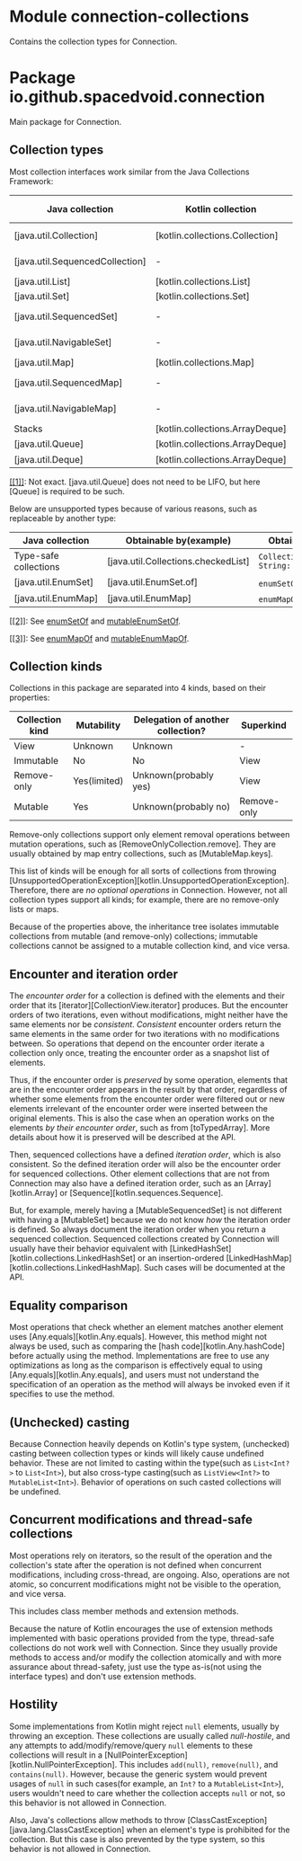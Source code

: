 # Module connection-collections

Contains the collection types for Connection.

# Package io.github.spacedvoid.connection

Main package for Connection.

## Collection types

Most collection interfaces work similar from the Java Collections Framework:

| Java collection                 | Kotlin collection               | Corresponding Connection type                    |
|---------------------------------|---------------------------------|--------------------------------------------------|
| [java.util.Collection]          | [kotlin.collections.Collection] | [Collection][CollectionView]                     |
| [java.util.SequencedCollection] | -                               | [SequencedCollection][SequencedCollectionView]   |
| [java.util.List]                | [kotlin.collections.List]       | [List][ListView]                                 |
| [java.util.Set]                 | [kotlin.collections.Set]        | [Set][SetView]                                   |
| [java.util.SequencedSet]        | -                               | [SequencedSet][SequencedSetView]                 |
| [java.util.NavigableSet]        | -                               | [NavigableSet][NavigableSetView]                 |
| [java.util.Map]                 | [kotlin.collections.Map]        | [Map][MapView]                                   |
| [java.util.SequencedMap]        | -                               | [SequencedMap][SequencedMapView]                 |
| [java.util.NavigableMap]        | -                               | [NavigableMap][NavigableMapView]                 |
| Stacks                          | [kotlin.collections.ArrayDeque] | [Stack]                                          |
| [java.util.Queue]               | [kotlin.collections.ArrayDeque] | [Queue]<sup><a id="1" href="#f1">[[1]]</a></sup> |
| [java.util.Deque]               | [kotlin.collections.ArrayDeque] | [Deque]                                          |

<a id="f1" href="#1">[[1]]</a>: Not exact. [java.util.Queue] does not need to be LIFO, but here [Queue] is required to be such.

Below are unsupported types because of various reasons, such as replaceable by another type:

| Java collection                      | Obtainable by(example)                     | Obtainable by in Connection(example)                                             |
|--------------------------------------|--------------------------------------------|----------------------------------------------------------------------------------|
| Type-safe collections                | [java.util.Collections.checkedList]        | `Collections.checkedList(ArrayList(), String::class.java).asMutableConnection()` |
| [java.util.EnumSet]                  | [java.util.EnumSet.of]                     | `enumSetOf()`<sup><a id="2" href="#f2">[[2]]</a></sup>                           |
| [java.util.EnumMap]                  | [java.util.EnumMap]                        | `enumMapOf()`<sup><a id="3" href="#f3">[[3]]</a></sup>                           |

<a id="f2" href="#2">[[2]]</a>: See <a href="../../connection-api/io.github.spacedvoid.connection/enum-set-of.html">enumSetOf</a>
and <a href="../../connection-api/io.github.spacedvoid.connection/mutable-enum-set-of.html">mutableEnumSetOf</a>.

<a id="f3" href="#3">[[3]]</a>: See <a href="../../connection-api/io.github.spacedvoid.connection/enum-map-of.html">enumMapOf</a>
and <a href="../../connection-api/io.github.spacedvoid.connection/mutable-enum-map-of.html">mutableEnumMapOf</a>.

## Collection kinds

Collections in this package are separated into 4 kinds, based on their properties:

| Collection kind | Mutability   | Delegation of another collection? | Superkind   |
|-----------------|--------------|-----------------------------------|-------------|
| View            | Unknown      | Unknown                           | -           |
| Immutable       | No           | No                                | View        |
| Remove-only     | Yes(limited) | Unknown(probably yes)             | View        |
| Mutable         | Yes          | Unknown(probably no)              | Remove-only |

Remove-only collections support only element removal operations between mutation operations, such as [RemoveOnlyCollection.remove].
They are usually obtained by map entry collections, such as [MutableMap.keys].

This list of kinds will be enough for all sorts of collections from throwing [UnsupportedOperationException][kotlin.UnsupportedOperationException].
Therefore, there are *no optional operations* in Connection.
However, not all collection types support all kinds; for example, there are no remove-only lists or maps.

Because of the properties above, the inheritance tree isolates immutable collections from mutable (and remove-only) collections;
immutable collections cannot be assigned to a mutable collection kind, and vice versa.

## Encounter and iteration order

The *encounter order* for a collection is defined with the elements and their order that its [iterator][CollectionView.iterator] produces.
But the encounter orders of two iterations, even without modifications, might neither have the same elements nor be *consistent*.
*Consistent* encounter orders return the same elements in the same order for two iterations with no modifications between.
So operations that depend on the encounter order iterate a collection only once,
treating the encounter order as a snapshot list of elements.

Thus, if the encounter order is *preserved* by some operation,
elements that are in the encounter order appears in the result by that order,
regardless of whether some elements from the encounter order were filtered out or
new elements irrelevant of the encounter order were inserted between the original elements.
This is also the case when an operation works on the elements *by their encounter order*, such as from [toTypedArray].
More details about how it is preserved will be described at the API.

Then, sequenced collections have a defined *iteration order*, which is also consistent.
So the defined iteration order will also be the encounter order for sequenced collections.
Other element collections that are not from Connection may also have a defined iteration order,
such as an [Array][kotlin.Array] or [Sequence][kotlin.sequences.Sequence].

But, for example, merely having a [MutableSequencedSet] is not different with having a [MutableSet]
because we do not know *how* the iteration order is defined.
So always document the iteration order when you return a sequenced collection.
Sequenced collections created by Connection will usually have their behavior equivalent with
[LinkedHashSet][kotlin.collections.LinkedHashSet] or an insertion-ordered [LinkedHashMap][kotlin.collections.LinkedHashMap].
Such cases will be documented at the API.

## Equality comparison

Most operations that check whether an element matches another element uses [Any.equals][kotlin.Any.equals].
However, this method might not always be used, such as comparing the [hash code][kotlin.Any.hashCode] before actually using the method.
Implementations are free to use any optimizations as long as the comparison is effectively equal to using [Any.equals][kotlin.Any.equals],
and users must not understand the specification of an operation as the method will always be invoked even if it specifies to use the method.

## (Unchecked) casting

Because Connection heavily depends on Kotlin's type system,
(unchecked) casting between collection types or kinds will likely cause undefined behavior.
These are not limited to casting within the type(such as `List<Int?>` to `List<Int>`),
but also cross-type casting(such as `ListView<Int?>` to `MutableList<Int>`).
Behavior of operations on such casted collections will be undefined.

## Concurrent modifications and thread-safe collections

Most operations rely on iterators,
so the result of the operation and the collection's state after the operation is not defined
when concurrent modifications, including cross-thread, are ongoing.
Also, operations are not atomic, so concurrent modifications might not be visible to the operation, and vice versa.

This includes class member methods and extension methods.

Because the nature of Kotlin encourages the use of extension methods implemented with basic operations provided from the type,
thread-safe collections do not work well with Connection.
Since they usually provide methods to access and/or modify the collection atomically and with more assurance about thread-safety,
just use the type as-is(not using the interface types) and don't use extension methods.

## Hostility

Some implementations from Kotlin might reject `null` elements, usually by throwing an exception.
These collections are usually called *null-hostile*, and any attempts to add/modify/remove/query `null` elements
to these collections will result in a [NullPointerException][kotlin.NullPointerException].
This includes `add(null)`, `remove(null)`, and `contains(null)`.
However, because the generic system would prevent usages of `null` in such cases(for example, an `Int?` to a `MutableList<Int>`),
users wouldn't need to care whether the collection accepts `null` or not, so this behavior is not allowed in Connection.

Also, Java's collections allow methods to throw [ClassCastException][java.lang.ClassCastException]
when an element's type is prohibited for the collection.
But this case is also prevented by the type system, so this behavior is not allowed in Connection.
